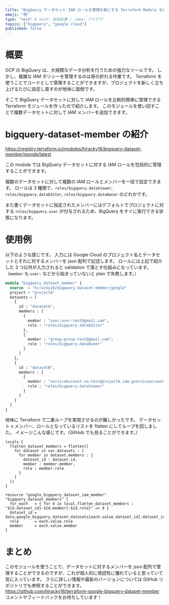 ```yaml
---
title: "BigQuery データセット IAM ロールを管理を楽にする Terraform Module を作りました"
emoji: "😎"
type: "tech" # tech: 技術記事 / idea: アイデア
topics: ["bigquery", "google cloud"]
published: false
---
```


# 概要
GCP の BigQuery は、大規模なデータ分析を行うための強力なツールです。
しかし、複雑な IAM ポリシーを管理するのは骨の折れる作業です。
Terraform を使うことでコードとして管理することができますが、プロジェクトを新しく立ち上げるたびに設定し直すのが地味に面倒です。

そこで BigQuery データセットに対して IAM ロールを比較的簡単に管理できる Terraform モジュールを作ったので紹介します。
このモジュールを使い回すことで複数データセットに対して IAM メンバーを追加できます。

# bigquery-dataset-member の紹介

https://registry.terraform.io/modules/hiracky16/bigquery-dataset-member/google/latest

この module では BigQuery データセットに対する IAM ロールを包括的に管理することができます。

複数のデータセットに対して複数の IAM ロールとメンバーを一括で設定できます。
ロールは 3 種類で、`roles/bigquery.dataViewer`, `roles/bigquery.dataEditor`, `roles/bigquery.dataOwner` のどれかです。

また書くデータセットに指定されたメンバーにはデフォルトでプロジェクトに対する `roles/bigquery.user` が付与されるため、BigQuery をすぐに実行できる状態になります。

# 使用例
以下のような感じです。
入力には Google Cloud のプロジェクト名とデータセットとそれに対するメンバーを json 配列で記述します。
ロールには上記で紹介した 3 つ以外が入力されると validation で落とす仕組みになっています。
（`member` も `user:` などから始まっていないと plan で失敗します。）

```tf
module "bigquery_dataset_member" {
  source  = "hiracky16/bigquery-dataset-member/google"
  project = "projectA"
  datasets = [
    {
      id : "datasetA",
      members : [
        {
          member : "user:user-test@gmail.com",
          role : "roles/bigquery.dataEditor"
        },
        {
          member : "group:group-test@gmail.com",
          role : "roles/bigquery.dataOwner"
        }
      ]
    },
    {
      id : "datasetB",
      members : [
        {
          member : "serviceAccount:sa-test@projectA.iam.gserviceaccount.com",
          role : "roles/bigquery.dataViewer"
        }
      ]
    }
  ]
}
```

地味に Terraform で二重ループを実現させるのが難しかったです。
データセット x メンバー、ロールとなっているリストを flatten にしてループを回しました。
イメージこんな感じです。（GitHub でも見ることができます。）

```
locals {
  flatten_dataset_members = flatten([
    for dataset in var.datasets : [
      for member in dataset.members : {
        dataset_id : dataset.id,
        member : member.member,
        role : member.role
      }
    ]
  ])
}

resource "google_bigquery_dataset_iam_member" "bigquery_dataset_members" {
  for_each   = { for d in local.flatten_dataset_members : "${d.dataset_id}-${d.member}-${d.role}" => d }
  dataset_id = data.google_bigquery_dataset.datasets[each.value.dataset_id].dataset_id
  role       = each.value.role
  member     = each.value.member
}
```

# まとめ
このモジュールを使うことで、データセットに対するメンバーを json 配列で管理することができるのですが、これが個人的に視認性に優れていると思っていて気に入っています。
さらに詳しい情報や最新のバージョンについては GitHub リポジトリでも参照することができます。
https://github.com/hiracky16/terraform-google-bigquery-dataset-member
コメントやフィードバックをお待ちしています！
